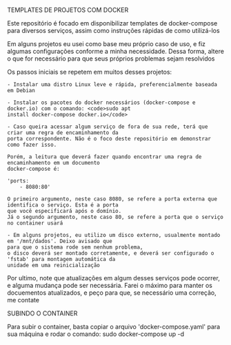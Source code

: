 TEMPLATES DE PROJETOS COM DOCKER

Este repositório é focado em disponibilizar templates de docker-compose para diversos serviços, assim como 
instruções rápidas de como utilizá-los

Em alguns projetos eu usei como base meu próprio caso de uso, e fiz algumas configurações conforme a minha 
necessidade. Dessa forma, altere o que for necessário para que seus próprios problemas sejam resolvidos

Os passos iniciais se repetem em muitos desses projetos:

    - Instalar uma distro Linux leve e rápida, preferencialmente baseada em Debian

    - Instalar os pacotes do docker necessários (docker-compose e docker.io) com o comando: <code>sudo apt 
    install docker-compose docker.io</code>

    - Caso queira acessar algum serviço de fora de sua rede, terá que criar uma regra de encaminhamento da 
    porta correspondente. Não é o foco deste repositório em demonstrar como fazer isso.

    Porém, a leitura que deverá fazer quando encontrar uma regra de encaminhamento em um documento 
    docker-compose é:

    'ports:
        - 8080:80'

    O primeiro argumento, neste caso 8080, se refere a porta externa que identifica o serviço. Esta é a porta 
    que você especificará após o domínio. 
    Já o segundo argumento, neste caso 80, se refere a porta que o serviço no container usará

    - Em alguns projetos, eu utilizo um disco externo, usualmente montado em '/mnt/dados'. Deixo avisado que 
    para que o sistema rode sem nenhum problema, 
    o disco deverá ser montado corretamente, e deverá ser configurado o 'fstab' para montagem automática da 
    unidade em uma reinicialização

Por ultimo, note que atualizações em algum desses serviços pode ocorrer, e alguma mudança pode ser necessária. 
Farei o máximo para manter os docuementos atualizados, e peço para que, se necessário uma correção, me contate

SUBINDO O CONTAINER

Para subir o container, basta copiar o arquivo 'docker-compose.yaml' para sua máquina e rodar o comando:
    sudo docker-compose up -d
